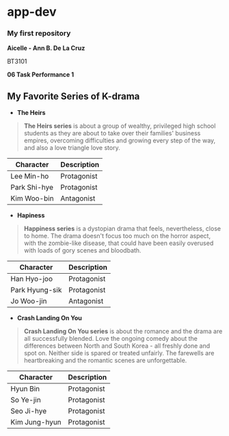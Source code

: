# app-dev
### My first repository
**Aicelle - Ann B. De La Cruz**

BT3101

**06 Task Performance 1**

## **My Favorite Series of K-drama**
- **The Heirs**

> **The Heirs series** is about a group of wealthy, privileged high school students as they are about to take over their families' business empires, overcoming difficulties and growing every step of the way, and also a love triangle love story.

| Character | Description |
| ---------- | ------------- |
| Lee Min-ho | Protagonist | 
| Park Shi-hye | Protagonist |
| Kim Woo-bin | Antagonist |

- **Hapiness**
  
> **Happiness series** is a dystopian drama that feels, nevertheless, close to home. The drama doesn't focus too much on the horror aspect, with the zombie-like disease, that could have been easily overused with loads of gory scenes and bloodbath. 

| Character | Description |
| ---------- | ------------- |
| Han Hyo-joo | Protagonist | 
| Park Hyung-sik | Protagonist |
| Jo Woo-jin | Antagonist |

- **Crash Landing On You**
  
> **Crash Landing On You series** is about the romance and the drama are all successfully blended. Love the ongoing comedy about the differences between North and South Korea - all freshly done and spot on. Neither side is spared or treated unfairly. The farewells are heartbreaking and the romantic scenes are unforgettable. 

| Character | Description |
| ---------- | ------------- |
| Hyun Bin | Protagonist | 
| So Ye-jin | Protagonist |
| Seo Ji-hye | Protagonist |
| Kim Jung-hyun | Protagonist |






